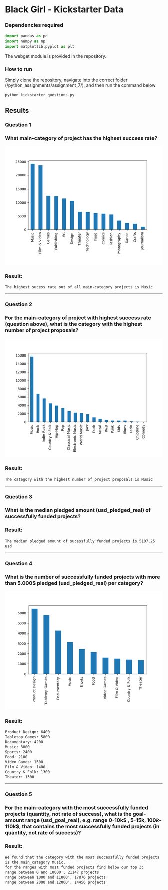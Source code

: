 # Black Girl  - Kickstarter Data
### Dependencies required
```python
import pandas as pd
import numpy as np
import matplotlib.pyplot as plt
```
The webget module is provided in the repository.

### How to run
Simply clone the repository, navigate into the correct folder (/python_assignments/assignment_7/), and then run the command below

```
python kickstarter_questions.py
```

## Results
### Question 1
### What main-category of project has the highest success rate?

![Screenshot](plot_images/question_1.png)

### Result:
```
The highest sucess rate out of all main-category projects is Music

```
------
### Question 2
### For the main-category of project with highest success rate (question above), what is the category with the highest number of project proposals?

![Screenshot](plot_images/question_2.png)

### Result:

```
The category with the highest number of project proposals is Music

```
------
### Question 3
### What is the median pledged amount (usd_pledged_real) of successfully funded projects?

### Result: 
```
The median pledged amount of sucessfully funded projects is 5107.25 usd

```
------
### Question 4
### What is the number of successfully funded projects with more than 5.000$ pledged (usd_pledged_real) per category?

![Screenshot](plot_images/question_4.png)

### Result: 
```
Product Design: 6400
Tabletop Games: 5800
Documentary: 4200
Music: 3000
Sports: 2400
Food: 2100
Video Games: 1500
Film & Video: 1400
Country & Folk: 1300
Theater: 1300

```
------
### Question 5
### For the main-category with the most successfully funded projects (quantity, not rate of success), what is the goal-amount range (usd_goal_real), e.g. range 0-10k$ , 5-15k$, 100k$-110k$, that contains the most successfully funded projects (in quantity, not rate of success)?

### Result:
```
We found that the category with the most successfully funded projects is the main_category Music. 
for the ranges with most funded projects find below our top 3:
range between 0 and 10000', 21147 projects
range between 1000 and 11000', 17876 projects
range between 2000 and 12000', 14456 projects

```
